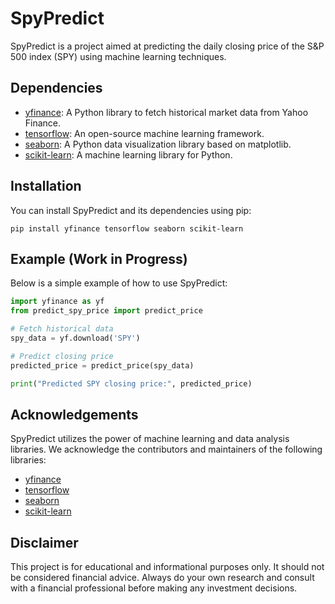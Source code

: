 # SpyPredict

SpyPredict is a project aimed at predicting the daily closing price of the S&P 500 index (SPY) using machine learning techniques.

## Dependencies
- [yfinance](https://pypi.org/project/yfinance/): A Python library to fetch historical market data from Yahoo Finance.
- [tensorflow](https://www.tensorflow.org/): An open-source machine learning framework.
- [seaborn](https://seaborn.pydata.org/): A Python data visualization library based on matplotlib.
- [scikit-learn](https://scikit-learn.org/): A machine learning library for Python.

## Installation
You can install SpyPredict and its dependencies using pip:

```
pip install yfinance tensorflow seaborn scikit-learn
```

## Example (Work in Progress)
Below is a simple example of how to use SpyPredict:

```python
import yfinance as yf
from predict_spy_price import predict_price

# Fetch historical data
spy_data = yf.download('SPY')

# Predict closing price
predicted_price = predict_price(spy_data)

print("Predicted SPY closing price:", predicted_price)
```

## Acknowledgements
SpyPredict utilizes the power of machine learning and data analysis libraries. We acknowledge the contributors and maintainers of the following libraries:
- [yfinance](https://pypi.org/project/yfinance/)
- [tensorflow](https://www.tensorflow.org/)
- [seaborn](https://seaborn.pydata.org/)
- [scikit-learn](https://scikit-learn.org/)

## Disclaimer
This project is for educational and informational purposes only. It should not be considered financial advice. Always do your own research and consult with a financial professional before making any investment decisions.
